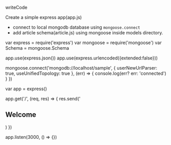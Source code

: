 writeCode

Create a simple express app(app.js)

- connect to local mongodb database using `mongoose.connect`
- add article schema(article.js) using mongoose inside models directory.

var express = require('express')
var mongoose = require('mongoose')
var Schema = mongoose.Schema

app.use(express.json())
app.use(express.urlencoded({extended:false}))

mongoose.connect('mongodb://localhost/sample', {
  userNewUrlParser: true, useUnifiedTopology: true
  }, (err) => {
    console.log(err? err: 'connected')
  }
})


var app = express()

app.get('/', (req, res) => {
  res.send('<h2>Welcome</h2>)
})

app.listen(3000, () => {})
